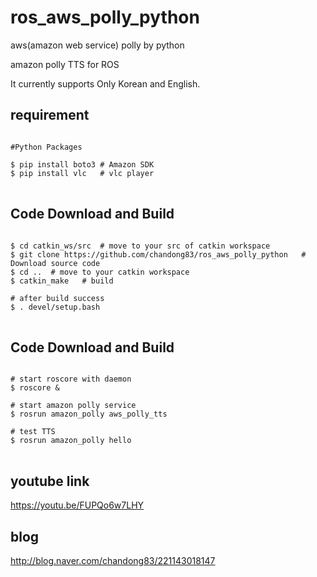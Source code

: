 # ros_aws_polly_python
aws(amazon web service) polly by python


amazon polly TTS for ROS


It currently supports Only Korean and English.

## requirement  
<pre><code>
#Python Packages

$ pip install boto3 # Amazon SDK
$ pip install vlc   # vlc player
</code>
</pre>


## Code Download and Build  
<pre><code>
$ cd catkin_ws/src  # move to your src of catkin workspace
$ git clone https://github.com/chandong83/ros_aws_polly_python   # Download source code
$ cd ..  # move to your catkin workspace
$ catkin_make   # build

# after build success
$ . devel/setup.bash
</code>
</pre>


## Code Download and Build  
<pre><code>
# start roscore with daemon
$ roscore &

# start amazon polly service
$ rosrun amazon_polly aws_polly_tts

# test TTS
$ rosrun amazon_polly hello 
</code>
</pre>


## youtube link
https://youtu.be/FUPQo6w7LHY


## blog
http://blog.naver.com/chandong83/221143018147


